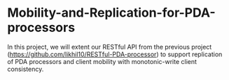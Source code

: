 # Mobility-and-Replication-for-PDA-processors
In this project, we will extent our RESTful API from the previous project (https://github.com/likhil10/RESTful-PDA-processor) to support replication of PDA processors and client mobility with monotonic-write client consistency. 
